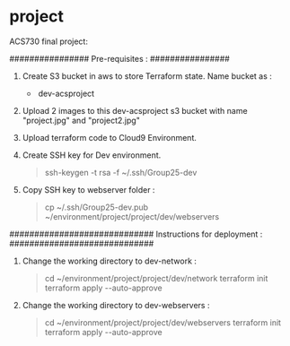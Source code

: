# project
ACS730 final project:

################
Pre-requisites :
################

1. Create S3 bucket in aws to store Terraform state. Name bucket as : 
	*  dev-acsproject

2. Upload 2 images to this dev-acsproject s3 bucket with name "project.jpg" and "project2.jpg"

3. Upload terraform code to Cloud9 Environment.

4. Create SSH key for Dev environment.
	> ssh-keygen -t rsa -f ~/.ssh/Group25-dev

5. Copy SSH key to webserver folder :
	> cp ~/.ssh/Group25-dev.pub ~/environment/project/project/dev/webservers

#############################
Instructions for deployment :
#############################

1. Change the working directory to dev-network :
	> cd ~/environment/project/project/dev/network
	> terraform init
	> terraform apply --auto-approve

2. Change the working directory to dev-webservers :
	> cd ~/environment/project/project/dev/webservers
	> terraform init
	> terraform apply --auto-approve

